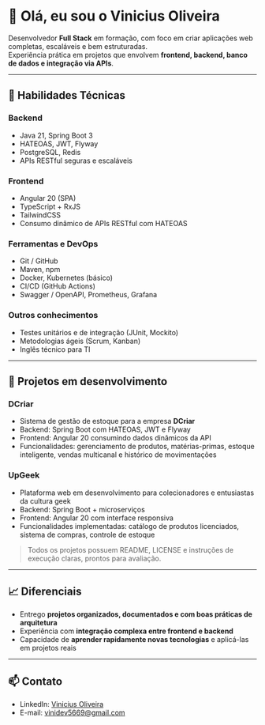 # 👋 Olá, eu sou o Vinicius Oliveira

Desenvolvedor **Full Stack** em formação, com foco em criar aplicações web completas, escaláveis e bem estruturadas.  
Experiência prática em projetos que envolvem **frontend, backend, banco de dados e integração via APIs**.

---

## 💼 Habilidades Técnicas

### Backend
- Java 21, Spring Boot 3  
- HATEOAS, JWT, Flyway  
- PostgreSQL, Redis  
- APIs RESTful seguras e escaláveis

### Frontend
- Angular 20 (SPA)  
- TypeScript + RxJS  
- TailwindCSS  
- Consumo dinâmico de APIs RESTful com HATEOAS

### Ferramentas e DevOps
- Git / GitHub  
- Maven, npm  
- Docker, Kubernetes (básico)  
- CI/CD (GitHub Actions)  
- Swagger / OpenAPI, Prometheus, Grafana

### Outros conhecimentos
- Testes unitários e de integração (JUnit, Mockito)  
- Metodologias ágeis (Scrum, Kanban)  
- Inglês técnico para TI

---

## 🚀 Projetos em desenvolvimento

### DCriar
- Sistema de gestão de estoque para a empresa **DCriar**  
- Backend: Spring Boot com HATEOAS, JWT e Flyway  
- Frontend: Angular 20 consumindo dados dinâmicos da API  
- Funcionalidades: gerenciamento de produtos, matérias-primas, estoque inteligente, vendas multicanal e histórico de movimentações  

### UpGeek
- Plataforma web em desenvolvimento para colecionadores e entusiastas da cultura geek  
- Backend: Spring Boot + microserviços  
- Frontend: Angular 20 com interface responsiva  
- Funcionalidades implementadas: catálogo de produtos licenciados, sistema de compras, controle de estoque  

> Todos os projetos possuem README, LICENSE e instruções de execução claras, prontos para avaliação.

---

## 📈 Diferenciais
- Entrego **projetos organizados, documentados e com boas práticas de arquitetura**  
- Experiência com **integração complexa entre frontend e backend**  
- Capacidade de **aprender rapidamente novas tecnologias** e aplicá-las em projetos reais

---

## 📫 Contato
- LinkedIn: [Vinicius Oliveira](https://www.linkedin.com/in/imviniciusoliveira)  
- E-mail: vinidev5669@gmail.com